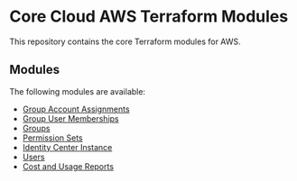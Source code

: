 # Core Cloud AWS Terraform Modules

This repository contains the core Terraform modules for AWS.

## Modules

The following modules are available:

- [Group Account Assignments](./group_account_assignments/README.md)
- [Group User Memberships](./group_user_memberships/README.md)
- [Groups](./groups/README.md)
- [Permission Sets](./permission_sets/README.md)
- [Identity Center Instance](./ssoadmin_instance/README.md)
- [Users](./users/README.md)
- [Cost and Usage Reports](./cost_usage_reports/README.md)

